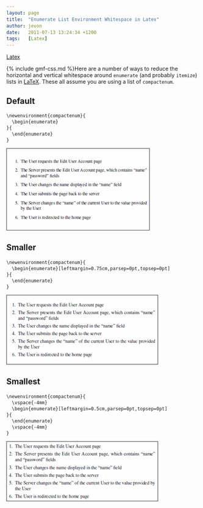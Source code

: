 ```yaml
---
layout: page
title:  "Enumerate List Environment Whitespace in Latex"
author: jevon
date:   2011-07-13 13:24:34 +1200
tags:   [Latex]
---
```


[Latex](latex.md)

{% include gmf-css.md %}Here are a number of ways to reduce the horizontal and vertical whitespace around `enumerate` (and probably `itemize`) lists in [LaTeX](latex.md). These all assume you are using a list of `compactenum`.

## Default

```
\newenvironment{compactenum}{
  \begin{enumerate}
}{
  \end{enumerate}
}
```

<img src="/img/gmf/latex-enum1.png" class="gmf-left" />

## Smaller

```
\newenvironment{compactenum}{
  \begin{enumerate}[leftmargin=0.75cm,parsep=0pt,topsep=0pt]
}{
  \end{enumerate}
}
```

<img src="/img/gmf/latex-enum2.png" class="gmf-left" />

## Smallest

```
\newenvironment{compactenum}{
  \vspace{-4mm}
  \begin{enumerate}[leftmargin=0.5cm,parsep=0pt,topsep=0pt]
}{
  \end{enumerate}
  \vspace{-4mm}
}
```

<img src="/img/gmf/latex-enum3.png" class="gmf-left" />
